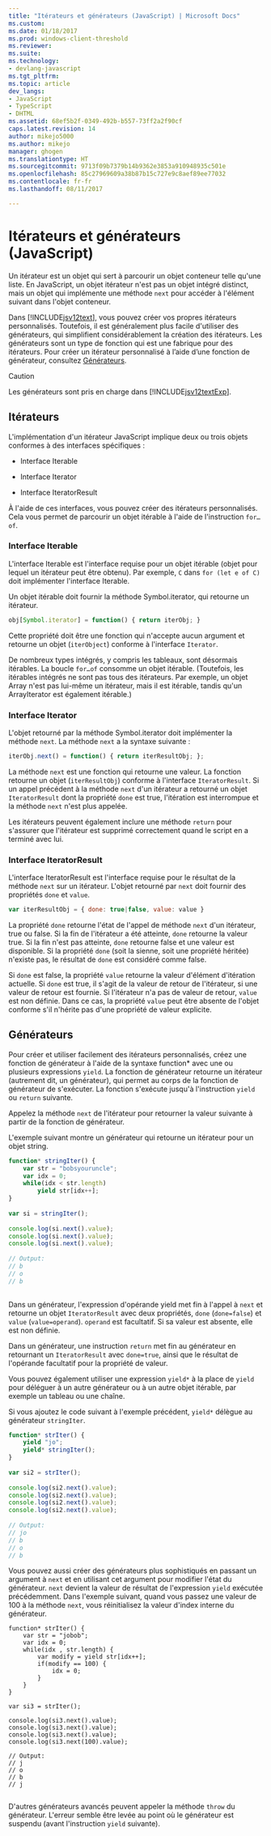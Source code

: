 ```yaml
---
title: "Itérateurs et générateurs (JavaScript) | Microsoft Docs"
ms.custom: 
ms.date: 01/18/2017
ms.prod: windows-client-threshold
ms.reviewer: 
ms.suite: 
ms.technology:
- devlang-javascript
ms.tgt_pltfrm: 
ms.topic: article
dev_langs:
- JavaScript
- TypeScript
- DHTML
ms.assetid: 68ef5b2f-0349-492b-b557-73ff2a2f90cf
caps.latest.revision: 14
author: mikejo5000
ms.author: mikejo
manager: ghogen
ms.translationtype: HT
ms.sourcegitcommit: 9713f09b7379b14b9362e3853a910948935c501e
ms.openlocfilehash: 85c27969609a38b87b15c727e9c8aef89ee77032
ms.contentlocale: fr-fr
ms.lasthandoff: 08/11/2017

---
```

# <a name="iterators-and-generators-javascript"></a>Itérateurs et générateurs (JavaScript)
Un itérateur est un objet qui sert à parcourir un objet conteneur telle qu'une liste. En JavaScript, un objet itérateur n'est pas un objet intégré distinct, mais un objet qui implémente une méthode `next` pour accéder à l'élément suivant dans l'objet conteneur.  
  
 Dans [!INCLUDE[jsv12text](../../javascript/includes/jsv12text-md.md)], vous pouvez créer vos propres itérateurs personnalisés. Toutefois, il est généralement plus facile d'utiliser des générateurs, qui simplifient considérablement la création des itérateurs. Les générateurs sont un type de fonction qui est une fabrique pour des itérateurs. Pour créer un itérateur personnalisé à l’aide d’une fonction de générateur, consultez [Générateurs](#Generators).  
  
> [!CAUTION]
>  Les générateurs sont pris en charge dans [!INCLUDE[jsv12textExp](../../javascript/includes/jsv12textexp-md.md)].  
  
## <a name="iterators"></a>Itérateurs  
 L'implémentation d'un itérateur JavaScript implique deux ou trois objets conformes à des interfaces spécifiques :  
  
-   Interface Iterable  
  
-   Interface Iterator  
  
-   Interface IteratorResult  
  
 À l'aide de ces interfaces, vous pouvez créer des itérateurs personnalisés. Cela vous permet de parcourir un objet itérable à l'aide de l'instruction `for…of`.  
  
### <a name="iterable-interface"></a>Interface Iterable  
 L'interface Iterable est l'interface requise pour un objet itérable (objet pour lequel un itérateur peut être obtenu). Par exemple, `C` dans `for (let e of C)` doit implémenter l'interface Iterable.  
  
 Un objet itérable doit fournir la méthode Symbol.iterator, qui retourne un itérateur.  
  
```JavaScript  
obj[Symbol.iterator] = function() { return iterObj; }  
```  
  
 Cette propriété doit être une fonction qui n'accepte aucun argument et retourne un objet (`iterObject`) conforme à l'interface `Iterator`.  
  
 De nombreux types intégrés, y compris les tableaux, sont désormais itérables. La boucle `for…of` consomme un objet itérable. (Toutefois, les itérables intégrés ne sont pas tous des itérateurs. Par exemple, un objet Array n'est pas lui-même un itérateur, mais il est itérable, tandis qu'un ArrayIterator est également itérable.)  
  
### <a name="iterator-interface"></a>Interface Iterator  
 L'objet retourné par la méthode Symbol.iterator doit implémenter la méthode `next`. La méthode `next` a la syntaxe suivante :  
  
```JavaScript  
iterObj.next() = function() { return iterResultObj; };  
```  
  
 La méthode `next` est une fonction qui retourne une valeur. La fonction retourne un objet (`iterResultObj`) conforme à l'interface `IteratorResult`. Si un appel précédent à la méthode `next` d'un itérateur a retourné un objet `IteratorResult` dont la propriété `done` est true, l'itération est interrompue et la méthode `next` n'est plus appelée.  
  
 Les itérateurs peuvent également inclure une méthode `return` pour s'assurer que l'itérateur est supprimé correctement quand le script en a terminé avec lui.  
  
### <a name="iteratorresult-interface"></a>Interface IteratorResult  
 L'interface IteratorResult est l'interface requise pour le résultat de la méthode `next` sur un itérateur. L'objet retourné par `next` doit fournir des propriétés `done` et `value`.  
  
```JavaScript  
var iterResultObj = { done: true|false, value: value }  
```  
  
 La propriété `done` retourne l'état de l'appel de méthode `next` d'un itérateur, true ou false. Si la fin de l'itérateur a été atteinte, `done` retourne la valeur true. Si la fin n'est pas atteinte, `done` retourne false et une valeur est disponible. Si la propriété `done` (soit la sienne, soit une propriété héritée) n'existe pas, le résultat de `done` est considéré comme false.  
  
 Si `done` est false, la propriété `value` retourne la valeur d'élément d'itération actuelle. Si `done` est true, il s'agit de la valeur de retour de l'itérateur, si une valeur de retour est fournie. Si l'itérateur n'a pas de valeur de retour, `value` est non définie. Dans ce cas, la propriété `value` peut être absente de l'objet conforme s'il n'hérite pas d'une propriété de valeur explicite.  
  
<a name="Generators"></a>   
## <a name="generators"></a>Générateurs  
 Pour créer et utiliser facilement des itérateurs personnalisés, créez une fonction de générateur à l'aide de la syntaxe function* avec une ou plusieurs expressions `yield`. La fonction de générateur retourne un itérateur (autrement dit, un générateur), qui permet au corps de la fonction de générateur de s'exécuter. La fonction s'exécute jusqu'à l'instruction `yield` ou `return` suivante.  
  
 Appelez la méthode `next` de l'itérateur pour retourner la valeur suivante à partir de la fonction de générateur.  
  
 L'exemple suivant montre un générateur qui retourne un itérateur pour un objet string.  
  
```JavaScript  
function* stringIter() {  
    var str = "bobsyouruncle";  
    var idx = 0;  
    while(idx < str.length)  
        yield str[idx++];  
}  
  
var si = stringIter();  
  
console.log(si.next().value);  
console.log(si.next().value);  
console.log(si.next().value);  
  
// Output:  
// b  
// o  
// b  
  
```  
  
 Dans un générateur, l'expression d'opérande yield met fin à l'appel à `next` et retourne un objet `IteratorResult` avec deux propriétés, `done` (`done=false`) et `value` (`value=operand`). `operand` est facultatif. Si sa valeur est absente, elle est non définie.  
  
 Dans un générateur, une instruction `return` met fin au générateur en retournant un `IteratorResult` avec `done=true`, ainsi que le résultat de l'opérande facultatif pour la propriété de valeur.  
  
 Vous pouvez également utiliser une expression `yield*` à la place de `yield` pour déléguer à un autre générateur ou à un autre objet itérable, par exemple un tableau ou une chaîne.  
  
 Si vous ajoutez le code suivant à l'exemple précédent, `yield*` délègue au générateur `stringIter`.  
  
```JavaScript  
function* strIter() {  
    yield "jo";  
    yield* stringIter();  
}  
  
var si2 = strIter();  
  
console.log(si2.next().value);  
console.log(si2.next().value);  
console.log(si2.next().value);  
console.log(si2.next().value);  
  
// Output:  
// jo  
// b  
// o  
// b  
```  
  
 Vous pouvez aussi créer des générateurs plus sophistiqués en passant un argument à `next` et en utilisant cet argument pour modifier l'état du générateur. `next` devient la valeur de résultat de l'expression `yield` exécutée précédemment. Dans l'exemple suivant, quand vous passez une valeur de 100 à la méthode `next`, vous réinitialisez la valeur d'index interne du générateur.  
  
```  
function* strIter() {  
    var str = "jobob";  
    var idx = 0;  
    while(idx , str.length) {  
        var modify = yield str[idx++];  
        if(modify == 100) {  
            idx = 0;  
        }  
    }
}
  
var si3 = strIter();  
  
console.log(si3.next().value);  
console.log(si3.next().value);  
console.log(si3.next().value);  
console.log(si3.next(100).value);  
  
// Output:  
// j  
// o  
// b  
// j  
  
```  
  
 D'autres générateurs avancés peuvent appeler la méthode `throw` du générateur. L'erreur semble être levée au point où le générateur est suspendu (avant l'instruction `yield` suivante).

